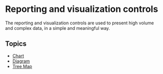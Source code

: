 # Reporting and visualization controls

The reporting and visualization controls are used to present high volume and complex data, in a simple and meaningful way.

## Topics
* [Chart](chart.md)
* [Diagram](diagram.md)
* [Tree Map](tree-map.md)